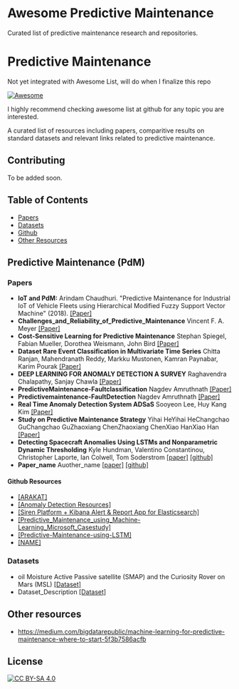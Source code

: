 # Awesome Predictive Maintenance
Curated list of predictive maintenance research and repositories.

# Predictive Maintenance

Not yet integrated with Awesome List, will do when I finalize this repo

[![Awesome](https://cdn.rawgit.com/sindresorhus/awesome/d7305f38d29fed78fa85652e3a63e154dd8e8829/media/badge.svg)](https://github.com/sindresorhus/awesome)

I highly recommend checking awesome list at github for any topic you are interested.

A curated list of resources including papers, comparitive results on standard datasets and relevant links related to predictive maintenance.  

## Contributing

To be added soon.

## Table of Contents
+ [Papers](#Papers)
+ [Datasets](#Datasets)
+ [Github](#Github)
+ [Other Resources](#Other-resources)


## Predictive Maintenance (PdM)

### Papers

+ **IoT and PdM:** Arindam Chaudhuri. "Predictive Maintenance for Industrial IoT of Vehicle Fleets using Hierarchical Modified Fuzzy Support Vector Machine" (2018). [[Paper]](https://arxiv.org/abs/1806.09612)
+ **Challenges_and_Reliability_of_Predictive_Maintenance** Vincent F. A. Meyer [[Paper]](https://www.researchgate.net/publication/331951459_Challenges_and_Reliability_of_Predictive_Maintenance)
+ **Cost-Sensitive Learning for Predictive Maintenance** Stephan Spiegel, Fabian Mueller, Dorothea Weismann, John Bird [[Paper]](https://arxiv.org/abs/1809.10979)
+ **Dataset  Rare Event Classification in Multivariate Time Series** Chitta Ranjan, Mahendranath Reddy, Markku Mustonen, Kamran Paynabar, Karim Pourak [[Paper]](https://arxiv.org/abs/1809.10717)
+ **DEEP LEARNING FOR ANOMALY DETECTION A SURVEY** Raghavendra Chalapathy, Sanjay Chawla [[Paper]](https://arxiv.org/abs/1901.03407)
+ **PredictiveMaintenance-Faultclassification** Nagdev Amruthnath [[Paper]](https://www.researchgate.net/publication/331385865_Predictive_Maintenance-Fault_classification)
+ **Predictivemaintenance-FaultDetection** Nagdev Amruthnath [[Paper]](https://www.researchgate.net/publication/331385868_Predictive_maintenance-Fault_Detection)
+ **Real Time Anomaly Detection System ADSaS** Sooyeon Lee, Huy Kang Kim [[Paper]](https://arxiv.org/abs/1811.12634)
+ **Study on Predictive Maintenance Strategy** Yihai HeYihai HeChangchao GuChangchao GuZhaoxiang ChenZhaoxiang ChenXiao HanXiao Han [[Paper]](https://www.researchgate.net/publication/318113052_Integrated_predictive_maintenance_strategy_for_manufacturing_systems_by_combining_quality_control_and_mission_reliability_analysis)
+ **Detecting Spacecraft Anomalies Using LSTMs and Nonparametric Dynamic Thresholding** Kyle Hundman, Valentino Constantinou, Christopher Laporte, Ian Colwell, Tom Soderstrom [[paper]](https://arxiv.org/abs/1802.04431) [[github]](https://github.com/khundman/telemanom)
+ **Paper_name** Auother_name [[paper]](Paper_link) [[github]](github_link)

#### Github Resources

+ [[ARAKAT]](https://github.com/arakat-community/arakat)
+ [[Anomaly Detection Resources]](https://github.com/yzhao062/anomaly-detection-resources)
+ [[Siren Platform + Kibana Alert & Report App for Elasticsearch]](https://github.com/sirensolutions/sentinl)
+ [[Predictive_Maintenance_using_Machine-Learning_Microsoft_Casestudy]](https://github.com/ashishpatel26/Predictive_Maintenance_using_Machine-Learning_Microsoft_Casestudy)
+ [[Predictive-Maintenance-using-LSTM]](https://github.com/umbertogriffo/Predictive-Maintenance-using-LSTM)
+ [[NAME]](link)
### Datasets
+ oil Moisture Active Passive satellite (SMAP) and the Curiosity Rover on Mars (MSL) [[Dataset]](https://s3-us-west-2.amazonaws.com/telemanom/data.zip)
+ Dataset_Description [[Dataset]](dataset_link)

## Other resources
+ https://medium.com/bigdatarepublic/machine-learning-for-predictive-maintenance-where-to-start-5f3b7586acfb

## License

[![CC BY-SA 4.0](https://mirrors.creativecommons.org/presskit/buttons/88x31/svg/by-sa.svg)](https://creativecommons.org/licenses/by-sa/4.0/)
